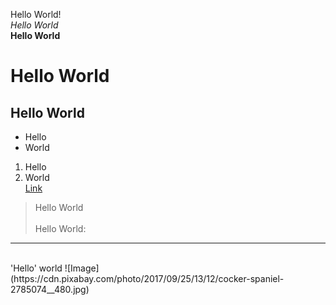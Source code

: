 Hello World!<br>
*Hello World*<br>
**Hello World**<br>
# Hello World<br>
## Hello World<br>

* Hello <br>
* World <br>
1. Hello <br>
2. World <br> 
[Link](https://mchouthai.github.io/cse15l-lab-reports/) <br>
> Hello World <br><br>
Hello World:
--- 
<br>
'Hello' world
![Image](https://cdn.pixabay.com/photo/2017/09/25/13/12/cocker-spaniel-2785074__480.jpg)

